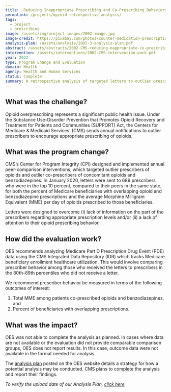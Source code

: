 ```yaml
---
title:  Reducing Inappropriate Prescribing and Co-Prescribing Behaviors - A Retrospective Analysis
permalink: /projects/opioid-retrospective-analysis/
tags: 
  - project 
  - prescribing
image: /assets/img/project-images/2002-image.jpg  
image-credit: https://pixabay.com/photos/counter-medication-prescription-4065988/
analysis-plan: /assets/analysis/2002-3-analysis-plan.pdf
abstract: /assets/abstracts/2002-CMS-reducing-nappropriate-co-prescribing-behaviors-abstract.pdf
intervention: /assets/interventions/2002-CMS-intervention-pack.pdf
year: 2022
type: Program Change and Evaluation
domain: Health
agency: Health and Human Services
status: Complete
summary: A retrospective analysis of targeted letters to outlier prescribers of opioids and benzodiazepines
---
```

## What was the challenge?
Opioid overprescribing represents a significant public health issue. Under the Substance Use-Disorder Prevention that Promotes Opioid Recovery and Treatment for Patients and Communities (SUPPORT) Act, the Centers for Medicare & Medicaid Services’ (CMS) sends annual notifications to outlier prescribers to encourage appropriate prescribing of opioids.

## What was the program change?
CMS’s Center for Program Integrity (CPI) designed and implemented annual peer-comparison interventions, which targeted outlier prescribers of opioids and outlier co-prescribers of concomitant opioids and benzodiazepines. In January 2020, letters were sent to 689 prescribers who were in the top 10 percent, compared to their peers in the same state, for both the percent of Medicare beneficiaries with overlapping opioid and benzodiazepine prescriptions and the average Morphine Milligram Equivalent (MME) per day of opioids prescribed to those beneficiaries. 

Letters  were designed to overcome (i) lack of information on the part of the prescribers regarding appropriate prescription levels and/or (ii) a lack of attention to their opioid prescribing behavior.

## How did the evaluation work?
OES recommends analyzing Medicare Part D Prescription Drug Event (PDE) data using the CMS Integrated Data Repository (IDR) which tracks Medicare beneficiary enrollment healthcare utilization. This would involve comparing prescriber behavior among those who received the letters to prescribers in the 80th-89th percentiles who did not receive a letter. 

We recommend prescriber behavior be measured in terms of the following outcomes of interest:
1. Total MME among patients co-prescribed opioids and benzodiazepines, and 
2. Percent of beneficiaries with overlapping prescriptions.

## What was the impact?
OES was not able to complete the analysis as planned. In cases where data are not available or the evaluation did not provide comparable comparison groups, OES does not report results. In this case, outcome data were not available in the format needed for analysis. 

The <a href="https://oes.gsa.gov/assets/analysis/2002-3-analysis-plan.pdf" target="_blank">analysis plan</a> posted on the OES website details a strategy for how a potential analysis may be conducted. CMS plans to complete the analysis and report their findings.

<i>To verify the upload date of our Analysis Plan, <a href="https://github.com/gsa-oes/office-of-evaluation-sciences/commits/master/assets/analysis/2002-3-analysis-plan.pdf">click here</a>.</i>
